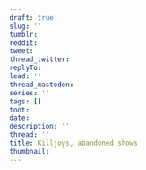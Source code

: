 ```yaml
---
draft: true
slug: ''
tumblr:
reddit:
tweet:
thread_twitter:
replyTo:
lead: ''
thread_mastodon:
series: ''
tags: []
toot:
date:
description: ''
thread: ''
title: Killjoys, abandoned shows
thumbnail:
---
```

